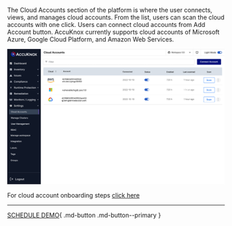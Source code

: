 The Cloud Accounts section of the platform is where the user connects, views, and manages cloud accounts. From the list, users can scan the cloud accounts with one click. Users can connect cloud accounts from Add Account button. AccuKnox currently supports cloud accounts of Microsoft Azure, Google Cloud Platform, and Amazon Web Services. 


![](/saas/images/cloud-accounts-1.jpg)



For cloud account onboarding steps [click here](./../getting-started/cloud-onboarding.md)

- - - 
[SCHEDULE DEMO](https://www.accuknox.com/contact-us){ .md-button .md-button--primary }